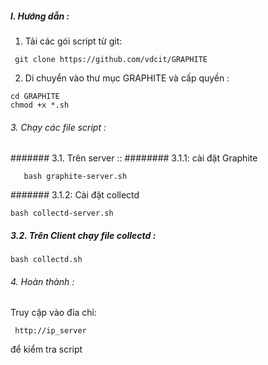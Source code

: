 

##### I. Hướng dẫn : 
1. Tải các gói script từ git:

```
 git clone https://github.com/vdcit/GRAPHITE
```
2. Di chuyển vào thư mục GRAPHITE và cấp quyền :

```
cd GRAPHITE
chmod +x *.sh 
```
###### 3. Chạy  các file script :
####### 3.1.  Trên server ::
######## 3.1.1: cài đặt Graphite
``` 
   bash graphite-server.sh
```
####### 3.1.2: Cài đặt collectd
```
bash collectd-server.sh
```
##### 3.2. Trên Client chạy file collectd :
  
```
bash collectd.sh
```
###### 4. Hoàn thành :
 Truy cập vào  đỉa chỉ:
 ```
  http://ip_server
 ```  
 để kiểm tra script
